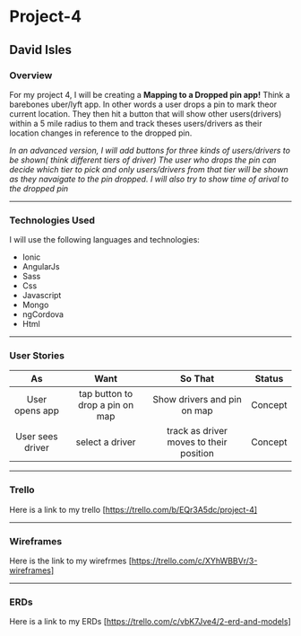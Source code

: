 # Project-4

## David Isles

### Overview

For my project 4, I will be creating a **Mapping to a Dropped pin app!**
Think a barebones uber/lyft app. In other words a user drops a pin to mark theor current location. They then hit a button that will show other users(drivers) within a 5 mile radius to them and track theses users/drivers as their location changes in reference to the dropped pin. 



*In an advanced version, I will add buttons for three kinds of users/drivers to be shown( think different tiers of driver) The user who drops the pin can decide which tier to pick and only users/drivers from that  tier will be shown as they navaigate to the pin dropped. I will also try to show time of arival to the dropped pin*

---

### Technologies Used

I will use the following languages and technologies:
* Ionic
* AngularJs
* Sass
* Css
* Javascript
* Mongo
* ngCordova
* Html

---

### User Stories

| As | Want | So That | Status |
| :---: |:---:| :---:| :---: |
|User opens app| tap button to drop a pin on map|Show drivers and pin on map|Concept|
|User sees driver|select a driver|track as driver moves to their position|Concept|


---
### Trello
Here is a link to my trello [https://trello.com/b/EQr3A5dc/project-4]

---

### Wireframes
Here is the link to my wirefrmes [https://trello.com/c/XYhWBBVr/3-wireframes]

---

### ERDs
Here is a link to my ERDs [https://trello.com/c/vbK7Jve4/2-erd-and-models]
